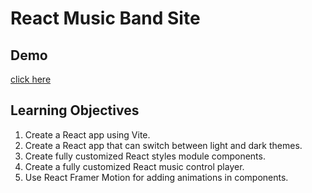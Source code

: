 # React Music Band Site

## Demo
[click here](https://gitgregoryfuntera.github.io/react-music-band-site/#/)

## Learning Objectives
1. Create a React app using Vite.
2. Create a React app that can switch between light and dark themes.
3. Create fully customized React styles module components.
4. Create a fully customized React music control player.
5. Use React Framer Motion for adding animations in components.